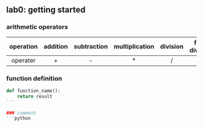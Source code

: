 ## lab0: getting started

### arithmetic operators
|operation|addition|subtraction|multiplication|division|floor division|modulus|exponentiation|
|:-:|:-:|:-:|:-:|:-:|:-:|:-:|:-:|
|operater|+|-|*|/|//|%|**|

### function definition
```python
def function_name():
    return result
'''

### comment
'''python
